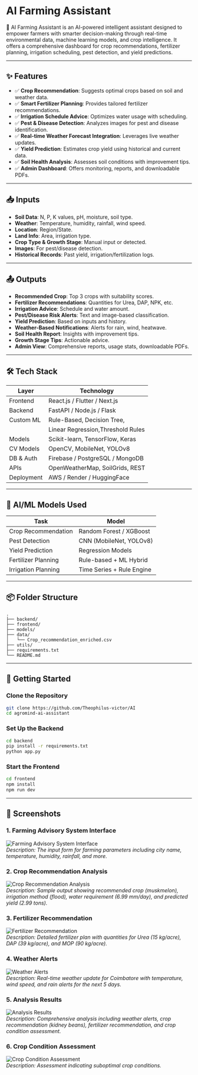 # AI Farming Assistant

🌿 AI Farming Assistant is an AI-powered intelligent assistant designed to empower farmers with smarter decision-making through real-time environmental data, machine learning models, and crop intelligence. It offers a comprehensive dashboard for crop recommendations, fertilizer planning, irrigation scheduling, pest detection, and yield predictions.

---

## ✨ Features

- ✅ **Crop Recommendation**: Suggests optimal crops based on soil and weather data.
- ✅ **Smart Fertilizer Planning**: Provides tailored fertilizer recommendations.
- ✅ **Irrigation Schedule Advice**: Optimizes water usage with scheduling.
- ✅ **Pest & Disease Detection**: Analyzes images for pest and disease identification.
- ✅ **Real-time Weather Forecast Integration**: Leverages live weather updates.
- ✅ **Yield Prediction**: Estimates crop yield using historical and current data.
- ✅ **Soil Health Analysis**: Assesses soil conditions with improvement tips.
- ✅ **Admin Dashboard**: Offers monitoring, reports, and downloadable PDFs.

---

## 📥 Inputs

- **Soil Data**: N, P, K values, pH, moisture, soil type.
- **Weather**: Temperature, humidity, rainfall, wind speed.
- **Location**: Region/State.
- **Land Info**: Area, irrigation type.
- **Crop Type & Growth Stage**: Manual input or detected.
- **Images**: For pest/disease detection.
- **Historical Records**: Past yield, irrigation/fertilization logs.

---

## 📤 Outputs

- **Recommended Crop**: Top 3 crops with suitability scores.
- **Fertilizer Recommendations**: Quantities for Urea, DAP, NPK, etc.
- **Irrigation Advice**: Schedule and water amount.
- **Pest/Disease Risk Alerts**: Text and image-based classification.
- **Yield Prediction**: Based on inputs and history.
- **Weather-Based Notifications**: Alerts for rain, wind, heatwave.
- **Soil Health Report**: Insights with improvement tips.
- **Growth Stage Tips**: Actionable advice.
- **Admin View**: Comprehensive reports, usage stats, downloadable PDFs.

---

## 🛠️ Tech Stack

| Layer       | Technology                        |
|-------------|-----------------------------------|
| Frontend    | React.js / Flutter / Next.js      |
| Backend     | FastAPI / Node.js / Flask         |
|Custom ML    | Rule-Based, Decision Tree,        |
              | Linear Regression,Threshold Rules |
|Models       | Scikit-learn, TensorFlow, Keras   |
| CV Models   | OpenCV, MobileNet, YOLOv8         |
| DB & Auth   | Firebase / PostgreSQL / MongoDB   |
| APIs        | OpenWeatherMap, SoilGrids, REST   |
| Deployment  | AWS / Render / HuggingFace        |

---

## 🧪 AI/ML Models Used

| Task                 | Model                        |
|----------------------|------------------------------|
| Crop Recommendation  | Random Forest / XGBoost      |
| Pest Detection       | CNN (MobileNet, YOLOv8)      |
| Yield Prediction     | Regression Models            |
| Fertilizer Planning  | Rule-based + ML Hybrid       |
| Irrigation Planning  | Time Series + Rule Engine    |

---

## 📦 Folder Structure

```
.
├── backend/
├── frontend/
├── models/
├── data/
│   └── Crop_recommendation_enriched.csv
├── utils/
├── requirements.txt
└── README.md
```

---

## 🚀 Getting Started

### Clone the Repository

```bash
git clone https://github.com/Theophilus-victor/AI
cd agromind-ai-assistant
```

### Set Up the Backend

```bash
cd backend
pip install -r requirements.txt
python app.py
```

### Start the Frontend

```bash
cd frontend
npm install
npm run dev
```

---

## 📸 Screenshots

### 1. Farming Advisory System Interface
![Farming Advisory System Interface](attachment://Farming_Advisory_System_Interface.png)  
*Description: The input form for farming parameters including city name, temperature, humidity, rainfall, and more.*

### 2. Crop Recommendation Analysis
![Crop Recommendation Analysis](attachment://Crop_Recommendation_Analysis.png)  
*Description: Sample output showing recommended crop (muskmelon), irrigation method (flood), water requirement (6.99 mm/day), and predicted yield (2.99 tons).*

### 3. Fertilizer Recommendation
![Fertilizer Recommendation](attachment://Fertilizer_Recommendation.png)  
*Description: Detailed fertilizer plan with quantities for Urea (15 kg/acre), DAP (39 kg/acre), and MOP (90 kg/acre).*

### 4. Weather Alerts
![Weather Alerts](attachment://Weather_Alerts.png)  
*Description: Real-time weather update for Coimbatore with temperature, wind speed, and rain alerts for the next 5 days.*

### 5. Analysis Results
![Analysis Results](attachment://Analysis_Results.png)  
*Description: Comprehensive analysis including weather alerts, crop recommendation (kidney beans), fertilizer recommendation, and crop condition assessment.*

### 6. Crop Condition Assessment
![Crop Condition Assessment](attachment://Crop_Condition_Assessment.png)  
*Description: Assessment indicating suboptimal crop conditions.* 

